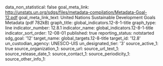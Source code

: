 data_non_statistical: false
goal_meta_link: http://unstats.un.org/sdgs/files/metadata-compilation/Metadata-Goal-12.pdf
goal_meta_link_text: United Nations Sustainable Development Goals Metadata (pdf 782kB)
graph_title: global_indicators.12-8-1-title
graph_type: line
indicator_number: 12.8.1
indicator_name: global_indicators.12-8-1-title
indicator_sort_order: 12-08-01
published: true
reporting_status: notstarted
sdg_goal: '12'
target_name: global_targets.12-8-title
target_id: '12.8'
un_custodian_agency: UNESCO-UIS
un_designated_tier: '3'
source_active_1: true
source_organization_1: 
source_url: 
source_url_text_1: 
source_release_date_1: 
source_contact_1: 
source_periodicity_1: 
source_other_info_1: 